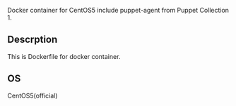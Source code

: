 Docker container for CentOS5 include puppet-agent from Puppet Collection 1.

## Descrption
This is Dockerfile for docker container.

## OS
CentOS5(official)

